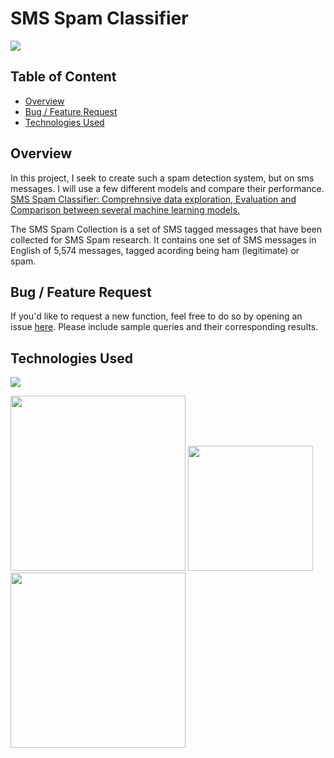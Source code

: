 # SMS Spam Classifier

![](https://miro.medium.com/max/324/1*9vX9GriIxB3yRXYtoEiy8w.jpeg)

## Table of Content
  * [Overview](#overview)
  * [Bug / Feature Request](#bug---feature-request)
  * [Technologies Used](#technologies-used)

## Overview
In this project, I seek to create such a spam detection system, but on sms messages. I will use a few different models and compare their performance.
[SMS Spam Classifier: Comprehnsive data exploration, Evaluation and Comparison between several machine learning models.](https://github.com/kh-bilal/Data-Science-Portfolio/blob/main/SMS_Spam_Classifier/SMS%20Spam%20Classifier.ipynb)

The SMS Spam Collection is a set of SMS tagged messages that have been collected for SMS Spam research. It contains one set of SMS messages in English of 5,574 messages, tagged acording being ham (legitimate) or spam.

## Bug / Feature Request

If you'd like to request a new function, feel free to do so by opening an issue [here](https://github.com/kh-bilal/Data-Science-Portfolio/issues/new). Please include sample queries and their corresponding results.

## Technologies Used

![](https://forthebadge.com/images/badges/made-with-python.svg)

[<img target="_blank" src="https://www.analyticsvidhya.com/wp-content/uploads/2015/01/scikit-learn-logo.png" width=280>](https://www.analyticsvidhya.com/wp-content/uploads/2015/01/scikit-learn-logo.png) [<img target="_blank" src="https://static.javatpoint.com/tutorial/pandas/images/python-pandas.png" width=200>](https://static.javatpoint.com/tutorial/pandas/images/python-pandas.png) [<img target="_blank" src="https://miro.medium.com/max/765/1*cyXCE-JcBelTyrK-58w6_Q.png" width=280>](https://miro.medium.com/max/765/1*cyXCE-JcBelTyrK-58w6_Q.png)

